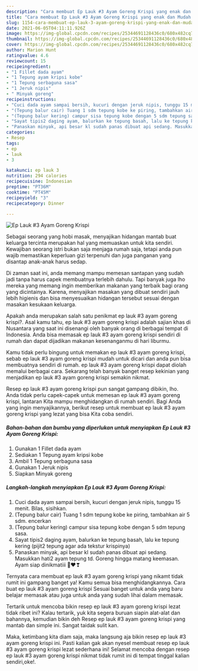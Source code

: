 ```yaml
---
description: "Cara membuat Ep Lauk #3 Ayam Goreng Krispi yang enak dan Mudah Dibuat"
title: "Cara membuat Ep Lauk #3 Ayam Goreng Krispi yang enak dan Mudah Dibuat"
slug: 1154-cara-membuat-ep-lauk-3-ayam-goreng-krispi-yang-enak-dan-mudah-dibuat
date: 2021-06-05T04:11:11.926Z
image: https://img-global.cpcdn.com/recipes/25344691128436c0/680x482cq70/ep-lauk-3-ayam-goreng-krispi-foto-resep-utama.jpg
thumbnail: https://img-global.cpcdn.com/recipes/25344691128436c0/680x482cq70/ep-lauk-3-ayam-goreng-krispi-foto-resep-utama.jpg
cover: https://img-global.cpcdn.com/recipes/25344691128436c0/680x482cq70/ep-lauk-3-ayam-goreng-krispi-foto-resep-utama.jpg
author: Marion Hunt
ratingvalue: 4.6
reviewcount: 15
recipeingredient:
- "1 Fillet dada ayam"
- "1 Tepung ayam kripsi kobe"
- "1 Tepung serbaguna sasa"
- "1 Jeruk nipis"
- " Minyak goreng"
recipeinstructions:
- "Cuci dada ayam sampai bersih, kucuri dengan jeruk nipis, tunggu 15 menit. Bilas, sisihkan."
- "(Tepung balur cair) Tuang 1 sdm tepung kobe ke piring, tambahkan air 5 sdm. encerkan"
- "(Tepung balur kering) campur sisa tepung kobe dengan 5 sdm tepung sasa."
- "Sayat tipis2 daging ayam, balurkan ke tepung basah, lalu ke tepung kering (pijit2 tepung agar ada tekstur krispinya)"
- "Panaskan minyak, api besar kl sudah panas dibuat api sedang. Masukkan hati2 ayam tepung td. Goreng hingga matang keemasan. Ayam siap dinikmatiii 🥰♥️❣"
categories:
- Resep
tags:
- ep
- lauk
- 3

katakunci: ep lauk 3 
nutrition: 294 calories
recipecuisine: Indonesian
preptime: "PT36M"
cooktime: "PT45M"
recipeyield: "3"
recipecategory: Dinner

---
```



![Ep Lauk #3 Ayam Goreng Krispi](https://img-global.cpcdn.com/recipes/25344691128436c0/680x482cq70/ep-lauk-3-ayam-goreng-krispi-foto-resep-utama.jpg)

Sebagai seorang yang hobi masak, menyajikan hidangan mantab buat keluarga tercinta merupakan hal yang memuaskan untuk kita sendiri. Kewajiban seorang istri bukan saja menjaga rumah saja, tetapi anda pun wajib memastikan keperluan gizi terpenuhi dan juga panganan yang disantap anak-anak harus sedap.

Di zaman  saat ini, anda memang mampu memesan santapan yang sudah jadi tanpa harus capek membuatnya terlebih dahulu. Tapi banyak juga lho mereka yang memang ingin memberikan makanan yang terbaik bagi orang yang dicintainya. Karena, menyajikan masakan yang dibuat sendiri jauh lebih higienis dan bisa menyesuaikan hidangan tersebut sesuai dengan masakan kesukaan keluarga. 



Apakah anda merupakan salah satu penikmat ep lauk #3 ayam goreng krispi?. Asal kamu tahu, ep lauk #3 ayam goreng krispi adalah sajian khas di Nusantara yang saat ini disenangi oleh banyak orang di berbagai tempat di Indonesia. Anda bisa memasak ep lauk #3 ayam goreng krispi sendiri di rumah dan dapat dijadikan makanan kesenanganmu di hari liburmu.

Kamu tidak perlu bingung untuk memakan ep lauk #3 ayam goreng krispi, sebab ep lauk #3 ayam goreng krispi mudah untuk dicari dan anda pun bisa membuatnya sendiri di rumah. ep lauk #3 ayam goreng krispi dapat diolah memalui berbagai cara. Sekarang telah banyak banget resep kekinian yang menjadikan ep lauk #3 ayam goreng krispi semakin nikmat.

Resep ep lauk #3 ayam goreng krispi pun sangat gampang dibikin, lho. Anda tidak perlu capek-capek untuk memesan ep lauk #3 ayam goreng krispi, lantaran Kita mampu menghidangkan di rumah sendiri. Bagi Anda yang ingin menyajikannya, berikut resep untuk membuat ep lauk #3 ayam goreng krispi yang lezat yang bisa Kita coba sendiri.

<!--inarticleads1-->

##### Bahan-bahan dan bumbu yang diperlukan untuk menyiapkan Ep Lauk #3 Ayam Goreng Krispi:

1. Gunakan 1 Fillet dada ayam
1. Sediakan 1 Tepung ayam kripsi kobe
1. Ambil 1 Tepung serbaguna sasa
1. Gunakan 1 Jeruk nipis
1. Siapkan  Minyak goreng




<!--inarticleads2-->

##### Langkah-langkah menyiapkan Ep Lauk #3 Ayam Goreng Krispi:

1. Cuci dada ayam sampai bersih, kucuri dengan jeruk nipis, tunggu 15 menit. Bilas, sisihkan.
1. (Tepung balur cair) Tuang 1 sdm tepung kobe ke piring, tambahkan air 5 sdm. encerkan
1. (Tepung balur kering) campur sisa tepung kobe dengan 5 sdm tepung sasa.
1. Sayat tipis2 daging ayam, balurkan ke tepung basah, lalu ke tepung kering (pijit2 tepung agar ada tekstur krispinya)
1. Panaskan minyak, api besar kl sudah panas dibuat api sedang. Masukkan hati2 ayam tepung td. Goreng hingga matang keemasan. Ayam siap dinikmatiii 🥰♥️❣




Ternyata cara membuat ep lauk #3 ayam goreng krispi yang nikamt tidak rumit ini gampang banget ya! Kamu semua bisa menghidangkannya. Cara buat ep lauk #3 ayam goreng krispi Sesuai banget untuk anda yang baru belajar memasak atau juga untuk anda yang sudah lihai dalam memasak.

Tertarik untuk mencoba bikin resep ep lauk #3 ayam goreng krispi lezat tidak ribet ini? Kalau tertarik, yuk kita segera buruan siapin alat-alat dan bahannya, kemudian bikin deh Resep ep lauk #3 ayam goreng krispi yang mantab dan simple ini. Sangat taidak sulit kan. 

Maka, ketimbang kita diam saja, maka langsung aja bikin resep ep lauk #3 ayam goreng krispi ini. Pasti kalian gak akan nyesel membuat resep ep lauk #3 ayam goreng krispi lezat sederhana ini! Selamat mencoba dengan resep ep lauk #3 ayam goreng krispi nikmat tidak rumit ini di tempat tinggal kalian sendiri,oke!.

